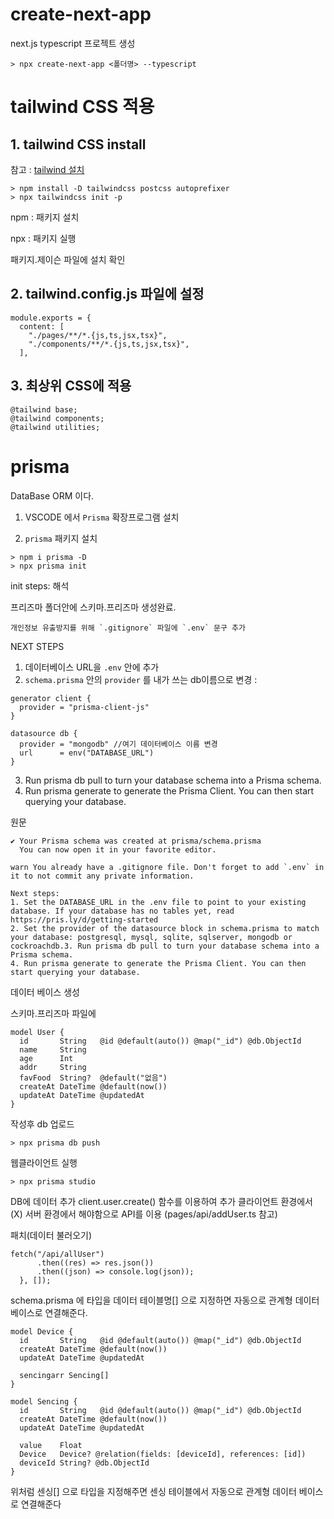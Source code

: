 # create-next-app

next.js typescript 프로젝트 생성

```
> npx create-next-app <폴더명> --typescript
```

# tailwind CSS 적용

<h2>1. tailwind CSS install</h2>

참고 : [tailwind 설치](https://tailwindcss.com/docs/guides/nextjs)

```
> npm install -D tailwindcss postcss autoprefixer
> npx tailwindcss init -p
```

npm : 패키지 설치

npx : 패키지 실행

패키지.제이슨 파일에 설치 확인

<h2>2. tailwind.config.js 파일에 설정</h2>

```
module.exports = {
  content: [
    "./pages/**/*.{js,ts,jsx,tsx}",
    "./components/**/*.{js,ts,jsx,tsx}",
  ],
```

<h2>3. 최상위 CSS에 적용</h2>

```
@tailwind base;
@tailwind components;
@tailwind utilities;
```

# prisma

DataBase ORM 이다.

1. VSCODE 에서 `Prisma` 확장프로그램 설치

2. `prisma` 패키지 설치

```
> npm i prisma -D
> npx prisma init
```

init steps: 해석

프리즈마 폴더안에 스키마.프리즈마 생성완료.

```
개인정보 유출방지를 위해 `.gitignore` 파일에 `.env` 문구 추가
```

NEXT STEPS

1. 데이터베이스 URL을 `.env` 안에 추가
2. `schema.prisma` 안의 `provider` 를 내가 쓰는 db이름으로 변경 :

```
generator client {
  provider = "prisma-client-js"
}

datasource db {
  provider = "mongodb" //여기 데이터베이스 이름 변경
  url      = env("DATABASE_URL")
}
```

3. Run prisma db pull to turn your database schema into a Prisma schema.
4. Run prisma generate to generate the Prisma Client. You can then start querying your database.

원문

```
✔ Your Prisma schema was created at prisma/schema.prisma
  You can now open it in your favorite editor.

warn You already have a .gitignore file. Don't forget to add `.env` in it to not commit any private information.

Next steps:
1. Set the DATABASE_URL in the .env file to point to your existing database. If your database has no tables yet, read https://pris.ly/d/getting-started
2. Set the provider of the datasource block in schema.prisma to match your database: postgresql, mysql, sqlite, sqlserver, mongodb or cockroachdb.3. Run prisma db pull to turn your database schema into a Prisma schema.
4. Run prisma generate to generate the Prisma Client. You can then start querying your database.
```

데이터 베이스 생성

스키마.프리즈마 파일에

```
model User {
  id       String   @id @default(auto()) @map("_id") @db.ObjectId
  name     String
  age      Int
  addr     String
  favFood  String?  @default("없음")
  createAt DateTime @default(now())
  updateAt DateTime @updatedAt
}
```

작성후 db 업로드

```
> npx prisma db push
```

웹클라이언트 실행

```
> npx prisma studio
```

DB에 데이터 추가
client.user.create() 함수를 이용하여 추가
클라이언트 환경에서 (X)
서버 환경에서 해야함으로 API를 이용 (pages/api/addUser.ts 참고)

패치(데이터 불러오기)

```
fetch("/api/allUser")
      .then((res) => res.json())
      .then((json) => console.log(json));
  }, []);
```

schema.prisma 에 타입을 데이터 테이블명[] 으로 지정하면 자동으로 관계형 데이터 베이스로 연결해준다.

```
model Device {
  id       String   @id @default(auto()) @map("_id") @db.ObjectId
  createAt DateTime @default(now())
  updateAt DateTime @updatedAt

  sencingarr Sencing[]
}

model Sencing {
  id       String   @id @default(auto()) @map("_id") @db.ObjectId
  createAt DateTime @default(now())
  updateAt DateTime @updatedAt

  value    Float
  Device   Device? @relation(fields: [deviceId], references: [id])
  deviceId String? @db.ObjectId
}

```

위처럼 센싱[] 으로 타입을 지정해주면 센싱 테이블에서 자동으로 관계형 데이터 베이스로 연결해준다
